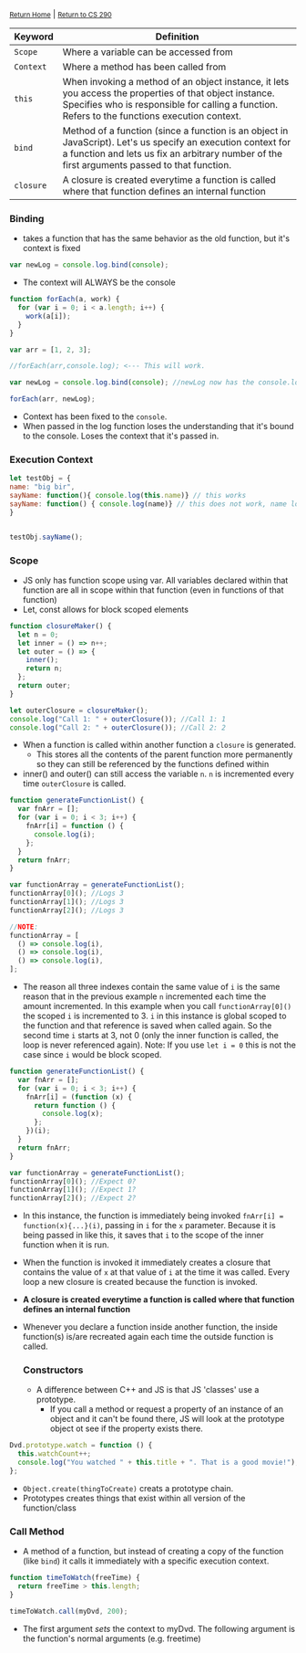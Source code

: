 <small>[Return Home](../../README.md)</small> | <small>[Return to CS 290](index.md)</small>

| Keyword   | Definition                                                                                                                                                                                                   |
| --------- | ------------------------------------------------------------------------------------------------------------------------------------------------------------------------------------------------------------ |
| `Scope`   | Where a variable can be accessed from                                                                                                                                                                        |
| `Context` | Where a method has been called from                                                                                                                                                                          |
| `this`    | When invoking a method of an object instance, it lets you access the properties of that object instance. Specifies who is responsible for calling a function. Refers to the functions execution context.     |
| `bind`    | Method of a function (since a function is an object in JavaScript). Let's us specify an execution context for a function and lets us fix an arbitrary number of the first arguments passed to that function. |
| `closure` | A closure is created everytime a function is called where that function defines an internal function                                                                                                         |

### Binding

- takes a function that has the same behavior as the old function, but it's context is fixed

```javascript
var newLog = console.log.bind(console);
```

- The context will ALWAYS be the console

```javascript
function forEach(a, work) {
  for (var i = 0; i < a.length; i++) {
    work(a[i]);
  }
}

var arr = [1, 2, 3];

//forEach(arr,console.log); <--- This will work.

var newLog = console.log.bind(console); //newLog now has the console.log function with a fixed context of console.

forEach(arr, newLog);
```

- Context has been fixed to the `console`.
- When passed in the log function loses the understanding that it's bound to the console. Loses the context that it's passed in.

### Execution Context

```javascript
let testObj = {
name: "big bir",
sayName: function(){ console.log(this.name)} // this works
sayName: function() { console.log(name)} // this does not work, name loses its context
}


testObj.sayName();
```

### Scope

- JS only has function scope using var. All variables declared within that function are all in scope within that function (even in functions of that function)
- Let, const allows for block scoped elements

```javascript
function closureMaker() {
  let n = 0;
  let inner = () => n++;
  let outer = () => {
    inner();
    return n;
  };
  return outer;
}

let outerClosure = closureMaker();
console.log("Call 1: " + outerClosure()); //Call 1: 1
console.log("Call 2: " + outerClosure()); //Call 2: 2
```

- When a function is called within another function a `closure` is generated.
  - This stores all the contents of the parent function more permanently so they can still be referenced by the functions defined within
- inner() and outer() can still access the variable `n`. `n` is incremented every time `outerClosure` is called.

```javascript
function generateFunctionList() {
  var fnArr = [];
  for (var i = 0; i < 3; i++) {
    fnArr[i] = function () {
      console.log(i);
    };
  }
  return fnArr;
}

var functionArray = generateFunctionList();
functionArray[0](); //Logs 3
functionArray[1](); //Logs 3
functionArray[2](); //Logs 3

//NOTE:
functionArray = [
  () => console.log(i),
  () => console.log(i),
  () => console.log(i),
];
```

- The reason all three indexes contain the same value of `i` is the same reason that in the previous example `n` incremented each time the amount incremented. In this example when you call `functionArray[0]()` the scoped `i` is incremented to 3. `i` in this instance is global scoped to the function and that reference is saved when called again. So the second time `i` starts at 3, not 0 (only the inner function is called, the loop is never referenced again). Note: If you use `let i = 0` this is not the case since `i` would be block scoped.

```javascript
function generateFunctionList() {
  var fnArr = [];
  for (var i = 0; i < 3; i++) {
    fnArr[i] = (function (x) {
      return function () {
        console.log(x);
      };
    })(i);
  }
  return fnArr;
}

var functionArray = generateFunctionList();
functionArray[0](); //Expect 0?
functionArray[1](); //Expect 1?
functionArray[2](); //Expect 2?
```

- In this instance, the function is immediately being invoked `fnArr[i] = function(x){...}(i)`, passing in `i` for the `x` parameter. Because it is being passed in like this, it saves that `i` to the scope of the inner function when it is run.
- When the function is invoked it immediately creates a closure that contains the value of `x` at that value of `i` at the time it was called. Every loop a new closure is created because the function is invoked.
- **A closure is created everytime a function is called where that function defines an internal function**
- Whenever you declare a function inside another function, the inside function(s) is/are recreated again each time the outside function is called.

  ### Constructors

  - A difference between C++ and JS is that JS 'classes' use a prototype.
    - If you call a method or request a property of an instance of an object and it can't be found there, JS will look at the prototype object ot see if the property exists there.

```javascript
Dvd.prototype.watch = function () {
  this.watchCount++;
  console.log("You watched " + this.title + ". That is a good movie!");
};
```

- `Object.create(thingToCreate)` creats a prototype chain.
- Prototypes creates things that exist within all version of the function/class

### Call Method

- A method of a function, but instead of creating a copy of the function (like `bind`) it calls it immediately with a specific execution context.

```javascript
function timeToWatch(freeTime) {
  return freeTime > this.length;
}

timeToWatch.call(myDvd, 200);
```

- The first argument _sets_ the context to myDvd. The following argument is the function's normal arguments (e.g. freetime)
